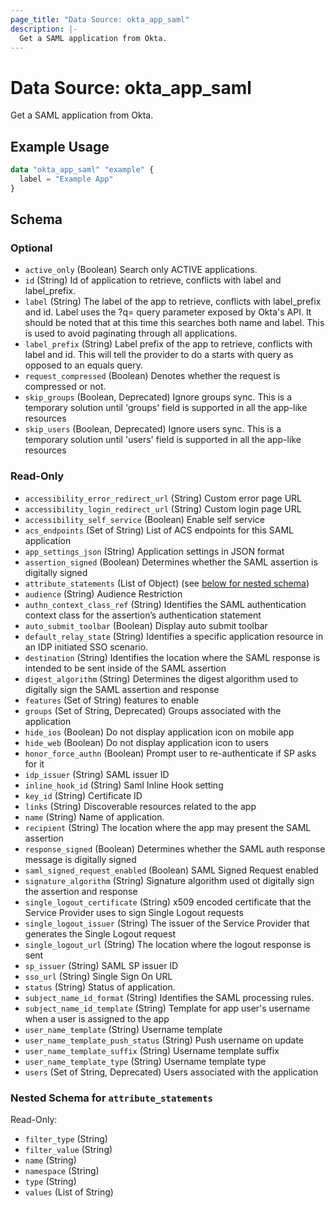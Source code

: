 ```yaml
---
page_title: "Data Source: okta_app_saml"
description: |-
  Get a SAML application from Okta.
---
```


# Data Source: okta_app_saml

Get a SAML application from Okta.

## Example Usage

```terraform
data "okta_app_saml" "example" {
  label = "Example App"
}
```

<!-- schema generated by tfplugindocs -->
## Schema

### Optional

- `active_only` (Boolean) Search only ACTIVE applications.
- `id` (String) Id of application to retrieve, conflicts with label and label_prefix.
- `label` (String) The label of the app to retrieve, conflicts with label_prefix and id. Label 
				uses the ?q=<label> query parameter exposed by Okta's API. It should be noted that at this time 
				this searches both name and label. This is used to avoid paginating through all applications.
- `label_prefix` (String) Label prefix of the app to retrieve, conflicts with label and id. This will tell the
				provider to do a starts with query as opposed to an equals query.
- `request_compressed` (Boolean) Denotes whether the request is compressed or not.
- `skip_groups` (Boolean, Deprecated) Ignore groups sync. This is a temporary solution until 'groups' field is supported in all the app-like resources
- `skip_users` (Boolean, Deprecated) Ignore users sync. This is a temporary solution until 'users' field is supported in all the app-like resources

### Read-Only

- `accessibility_error_redirect_url` (String) Custom error page URL
- `accessibility_login_redirect_url` (String) Custom login page URL
- `accessibility_self_service` (Boolean) Enable self service
- `acs_endpoints` (Set of String) List of ACS endpoints for this SAML application
- `app_settings_json` (String) Application settings in JSON format
- `assertion_signed` (Boolean) Determines whether the SAML assertion is digitally signed
- `attribute_statements` (List of Object) (see [below for nested schema](#nestedatt--attribute_statements))
- `audience` (String) Audience Restriction
- `authn_context_class_ref` (String) Identifies the SAML authentication context class for the assertion’s authentication statement
- `auto_submit_toolbar` (Boolean) Display auto submit toolbar
- `default_relay_state` (String) Identifies a specific application resource in an IDP initiated SSO scenario.
- `destination` (String) Identifies the location where the SAML response is intended to be sent inside of the SAML assertion
- `digest_algorithm` (String) Determines the digest algorithm used to digitally sign the SAML assertion and response
- `features` (Set of String) features to enable
- `groups` (Set of String, Deprecated) Groups associated with the application
- `hide_ios` (Boolean) Do not display application icon on mobile app
- `hide_web` (Boolean) Do not display application icon to users
- `honor_force_authn` (Boolean) Prompt user to re-authenticate if SP asks for it
- `idp_issuer` (String) SAML issuer ID
- `inline_hook_id` (String) Saml Inline Hook setting
- `key_id` (String) Certificate ID
- `links` (String) Discoverable resources related to the app
- `name` (String) Name of application.
- `recipient` (String) The location where the app may present the SAML assertion
- `response_signed` (Boolean) Determines whether the SAML auth response message is digitally signed
- `saml_signed_request_enabled` (Boolean) SAML Signed Request enabled
- `signature_algorithm` (String) Signature algorithm used ot digitally sign the assertion and response
- `single_logout_certificate` (String) x509 encoded certificate that the Service Provider uses to sign Single Logout requests
- `single_logout_issuer` (String) The issuer of the Service Provider that generates the Single Logout request
- `single_logout_url` (String) The location where the logout response is sent
- `sp_issuer` (String) SAML SP issuer ID
- `sso_url` (String) Single Sign On URL
- `status` (String) Status of application.
- `subject_name_id_format` (String) Identifies the SAML processing rules.
- `subject_name_id_template` (String) Template for app user's username when a user is assigned to the app
- `user_name_template` (String) Username template
- `user_name_template_push_status` (String) Push username on update
- `user_name_template_suffix` (String) Username template suffix
- `user_name_template_type` (String) Username template type
- `users` (Set of String, Deprecated) Users associated with the application

<a id="nestedatt--attribute_statements"></a>
### Nested Schema for `attribute_statements`

Read-Only:

- `filter_type` (String)
- `filter_value` (String)
- `name` (String)
- `namespace` (String)
- `type` (String)
- `values` (List of String)


